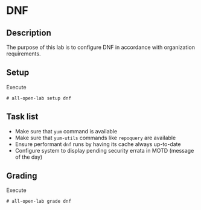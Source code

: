 # DNF

## Description
The purpose of this lab is to configure DNF in accordance with organization requirements.

## Setup
Execute
```console
# all-open-lab setup dnf
```

## Task list
* Make sure that `yum` command is available
* Make sure that `yum-utils` commands like `repoquery` are available
* Ensure performant `dnf` runs by having its cache always up-to-date
* Configure system to display pending security errata in MOTD (message of the day)

## Grading
Execute
```console
# all-open-lab grade dnf
```